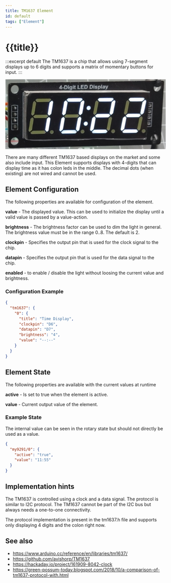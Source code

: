 ```yaml
---
title: TM1637 Element
id: default
tags: ["Element"]
---
```


# {{title}}

:::excerpt default
The TM1637 is a chip that allows using 7-segment displays up to 6 digits and supports a matrix of momentary buttons for input.
:::

![TM1637 based display](/elements/tm1637.jpg)

There are many different TM1637 based displays on the market and some also include input. This Element supports displays with 4-digits that can display time as it has colon leds in the middle. The decimal dots (when existing) are not wired and cannot be used.

## Element Configuration

The following properties are available for configuration of the element.

<object data="/element.svg?tm1637" type="image/svg+xml"></object>

**value** - The displayed value.
  This can be used to initialize the display until a valid value is passed by a value-action.

**brightness** - The brightness factor can be used to dim the light in general. The brightness value must be in the range 0..8. The default is 2.

**clockpin** - Specifies the output pin that is used for the clock signal to the chip.

**datapin** - Specifies the output pin that is used for the data signal to the chip.

**enabled** - to enable / disable the light without loosing the current value and brightness.


### Configuration Example

``` json
{
  "tm1637": {
    "0": {
      "title": "Time Display",
      "clockpin": "D6",
      "datapin": "D7",
      "brightness": "4",
      "value": "--:--"
    }
  }
}
```

## Element State

The following properties are available with the current values at runtime

**active** - Is set to true when the element is active.

**value** - Current output value of the element.


### Example State

The internal value can be seen in the rotary state but should not directly be used as a value.

``` json
{
  "my9291/0": {
    "active": "true",
    "value": "11:55"
  }
}
```


## Implementation hints

The TM1637 is controlled using a clock and a data signal. The protocol is similar to I2C protocol. The TM1637 cannot be part of the I2C bus but always needs a one-to-one connectivity.

The protocol implementation is present in the tm1637.h file and supports only displaying 4 digits and the colon right now.


## See also

* <https://www.arduino.cc/reference/en/libraries/tm1637/>
* <https://github.com/avishorp/TM1637>
* <https://hackaday.io/project/161909-8042-clock>
* <https://green-possum-today.blogspot.com/2018/10/a-comparison-of-tm1637-protocol-with.html>


